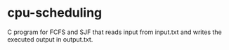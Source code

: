 # cpu-scheduling
C program for FCFS and SJF that reads input from input.txt and writes the executed output in output.txt.
